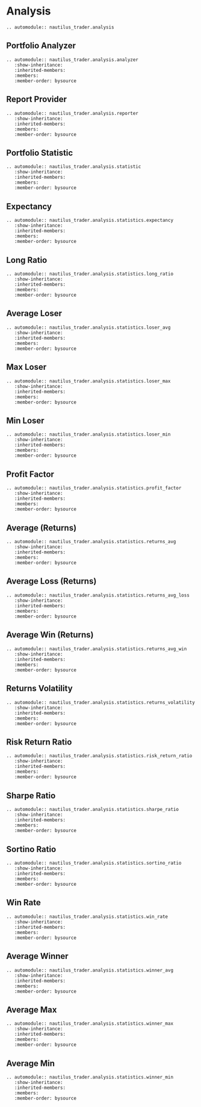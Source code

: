 # Analysis

```{eval-rst}
.. automodule:: nautilus_trader.analysis
```

## Portfolio Analyzer

```{eval-rst}
.. automodule:: nautilus_trader.analysis.analyzer
   :show-inheritance:
   :inherited-members:
   :members:
   :member-order: bysource
```

## Report Provider

```{eval-rst}
.. automodule:: nautilus_trader.analysis.reporter
   :show-inheritance:
   :inherited-members:
   :members:
   :member-order: bysource
```

## Portfolio Statistic

```{eval-rst}
.. automodule:: nautilus_trader.analysis.statistic
   :show-inheritance:
   :inherited-members:
   :members:
   :member-order: bysource
```

## Expectancy

```{eval-rst}
.. automodule:: nautilus_trader.analysis.statistics.expectancy
   :show-inheritance:
   :inherited-members:
   :members:
   :member-order: bysource
```

## Long Ratio

```{eval-rst}
.. automodule:: nautilus_trader.analysis.statistics.long_ratio
   :show-inheritance:
   :inherited-members:
   :members:
   :member-order: bysource
```

## Average Loser

```{eval-rst}
.. automodule:: nautilus_trader.analysis.statistics.loser_avg
   :show-inheritance:
   :inherited-members:
   :members:
   :member-order: bysource
```

## Max Loser

```{eval-rst}
.. automodule:: nautilus_trader.analysis.statistics.loser_max
   :show-inheritance:
   :inherited-members:
   :members:
   :member-order: bysource
```

## Min Loser

```{eval-rst}
.. automodule:: nautilus_trader.analysis.statistics.loser_min
   :show-inheritance:
   :inherited-members:
   :members:
   :member-order: bysource
```

## Profit Factor

```{eval-rst}
.. automodule:: nautilus_trader.analysis.statistics.profit_factor
   :show-inheritance:
   :inherited-members:
   :members:
   :member-order: bysource
```

## Average (Returns)

```{eval-rst}
.. automodule:: nautilus_trader.analysis.statistics.returns_avg
   :show-inheritance:
   :inherited-members:
   :members:
   :member-order: bysource
```

## Average Loss (Returns)

```{eval-rst}
.. automodule:: nautilus_trader.analysis.statistics.returns_avg_loss
   :show-inheritance:
   :inherited-members:
   :members:
   :member-order: bysource
```

## Average Win (Returns)

```{eval-rst}
.. automodule:: nautilus_trader.analysis.statistics.returns_avg_win
   :show-inheritance:
   :inherited-members:
   :members:
   :member-order: bysource
```

## Returns Volatility

```{eval-rst}
.. automodule:: nautilus_trader.analysis.statistics.returns_volatility
   :show-inheritance:
   :inherited-members:
   :members:
   :member-order: bysource
```

## Risk Return Ratio

```{eval-rst}
.. automodule:: nautilus_trader.analysis.statistics.risk_return_ratio
   :show-inheritance:
   :inherited-members:
   :members:
   :member-order: bysource
```

## Sharpe Ratio

```{eval-rst}
.. automodule:: nautilus_trader.analysis.statistics.sharpe_ratio
   :show-inheritance:
   :inherited-members:
   :members:
   :member-order: bysource
```

## Sortino Ratio

```{eval-rst}
.. automodule:: nautilus_trader.analysis.statistics.sortino_ratio
   :show-inheritance:
   :inherited-members:
   :members:
   :member-order: bysource
```

## Win Rate

```{eval-rst}
.. automodule:: nautilus_trader.analysis.statistics.win_rate
   :show-inheritance:
   :inherited-members:
   :members:
   :member-order: bysource
```

## Average Winner

```{eval-rst}
.. automodule:: nautilus_trader.analysis.statistics.winner_avg
   :show-inheritance:
   :inherited-members:
   :members:
   :member-order: bysource
```

## Average Max

```{eval-rst}
.. automodule:: nautilus_trader.analysis.statistics.winner_max
   :show-inheritance:
   :inherited-members:
   :members:
   :member-order: bysource
```

## Average Min

```{eval-rst}
.. automodule:: nautilus_trader.analysis.statistics.winner_min
   :show-inheritance:
   :inherited-members:
   :members:
   :member-order: bysource
```
